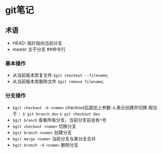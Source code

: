 # git笔记
## 术语
* HEAD: 指针指向当前分支
* master 主干分支
##命令行
### 基本操作
* 从当前版本恢复文件
  `$git checkout --filename`;
* 从当前版本库删除文件
  `$git remove filename`;
### 分支操作
* `$git checkout -b <name>` checkout后面加上参数`-b`,表示创建并切换
  相当于：
    `$ git branch dev`
    `$ git checkout dev`
* `$git branch` 查看所有分支，当前分支前会有`*`号
* `$git checkout <name>` 切换分支
* `$git branch <name>` 创建分支
* `$git merge <name>` 当前分支与某分支合并
* `$git branch -d <name>` 删除分支 

